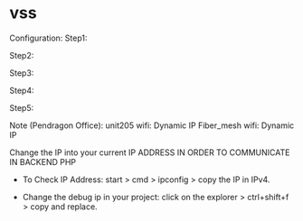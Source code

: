 # vss
Configuration:
Step1:

Step2:

Step3:

Step4:

Step5:

Note (Pendragon Office):
unit205 wifi: Dynamic IP
Fiber_mesh wifi: Dynamic IP

Change the IP into your current IP ADDRESS IN ORDER TO COMMUNICATE IN BACKEND PHP

- To Check IP Address: start > cmd > ipconfig > copy the IP in IPv4.

- Change the debug ip in your project: click on the explorer > ctrl+shift+f > copy and replace.

